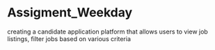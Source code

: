 # Assigment_Weekday
creating a candidate application platform that allows users to view job listings, filter jobs based on various criteria
